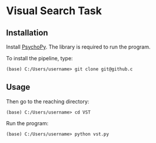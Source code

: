 # Visual Search Task

## Installation
Install [PsychoPy](https://www.psychopy.org/). The library is required to run the program. 

To install the pipeline, type:
```
(base) C:/Users/username> git clone git@github.c
```  
## Usage

Then go to the reaching directory:
```
(base) C:/Users/username> cd VST
```  
Run the program:
```
(base) C:/Users/username> python vst.py
```

